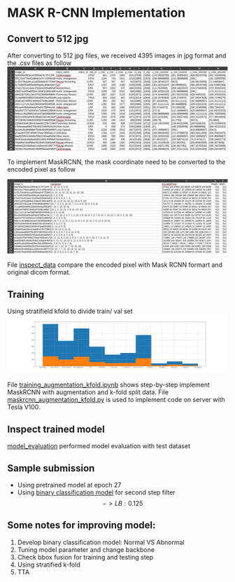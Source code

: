 # MASK R-CNN Implementation

## Convert to 512 jpg
After converting to 512 jpg files, we received 4395 images in jpg format and the .csv files as follow
![org](figures/512_org.png)

To implement MaskRCNN, the mask coordinate need to be converted to the encoded pixel as follow

![encoded](figures/512_encoded.png)

File [inspect_data](inspect_data.ipynb) compare the encoded pixel with Mask RCNN formart and original dicom format.

## Training 

Using stratifield kfold to divide train/ val set
![kfold](figures/k-fold.jpg)

File [training_augmentation_kfold.ipynb](training_augmentation_kfold.ipynb) shows step-by-step implement MaskRCNN with augmentation and k-fold split data.
File [maskrcnn_augmentation_kfold.py](maskrcnn_augmentation_kfold.py) is used to implement code on server with Tesla V100.
## Inspect trained model

[model_evaluation](model_evaluation.ipynb) performed model evaluation with test dataset

## Sample submission
- Using pretrained model at epoch 27 
- Using [binary classification model](2_class_filter_submission.ipynb) for second step filter
$$-> LB: 0.125$$

## Some notes for improving model:
1. Develop binary classification model: Normal VS Abnormal
2. Tuning model parameter and change backbone 
3. Check bbox fusion for training and testing step
4. Using stratified k-fold
5. TTA 